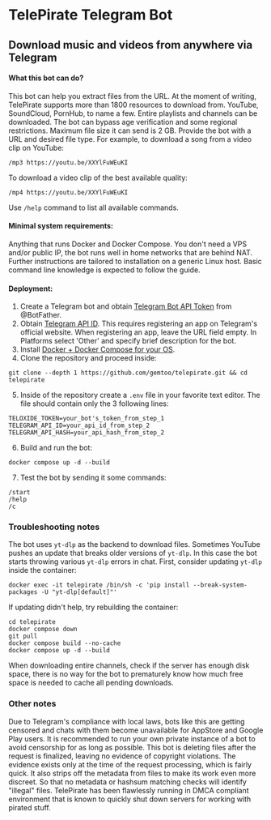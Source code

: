 # TelePirate Telegram Bot
## Download music and videos from anywhere via Telegram

#### What this bot can do?
This bot can help you extract files from the URL. At the moment of writing, TelePirate supports more than 1800 resources to download from. YouTube, SoundCloud, PornHub, to name a few. Entire playlists and channels can be downloaded. The bot can bypass age verification and some regional restrictions. Maximum file size it can send is 2 GB. Provide the bot with a URL and desired file type. For example, to download a song from a video clip on YouTube:
```
/mp3 https://youtu.be/XXYlFuWEuKI
```
To download a video clip of the best available quality:
```
/mp4 https://youtu.be/XXYlFuWEuKI
```
Use `/help` command to list all available commands.

#### Minimal system requirements:

Anything that runs Docker and Docker Compose. You don't need a VPS and/or public IP, the bot runs well in home networks that are behind NAT. Further instructions are tailored to installation on a generic Linux host. Basic command line knowledge is expected to follow the guide.

#### Deployment:

1. Create a Telegram bot and obtain [Telegram Bot API Token](https://core.telegram.org/bots#how-do-i-create-a-bot) from @BotFather.
2. Obtain [Telegram API ID](https://core.telegram.org/api/obtaining_api_id). This requires registering an app on Telegram's official website.
When registering an app, leave the URL field empty. In Platforms select 'Other' and specify brief description for the bot.
3. Install [Docker + Docker Compose for your OS](https://docs.docker.com/engine/install/).
4. Clone the repository and proceed inside:
```
git clone --depth 1 https://github.com/gemtoo/telepirate.git && cd telepirate
```
5. Inside of the repository create a `.env` file in your favorite text editor.
The file should contain only the 3 following lines:
```
TELOXIDE_TOKEN=your_bot's_token_from_step_1
TELEGRAM_API_ID=your_api_id_from_step_2
TELEGRAM_API_HASH=your_api_hash_from_step_2
```
6. Build and run the bot:
```
docker compose up -d --build
```
7. Test the bot by sending it some commands:
```
/start
/help
/c
```
### Troubleshooting notes
 The bot uses `yt-dlp` as the backend to download files. Sometimes YouTube pushes an update that breaks older versions of `yt-dlp`. In this case the bot starts throwing various `yt-dlp` errors in chat. First, consider updating `yt-dlp` inside the container:
```
docker exec -it telepirate /bin/sh -c 'pip install --break-system-packages -U "yt-dlp[default]"'
```
If updating didn't help, try rebuilding the container:
```
cd telepirate
docker compose down
git pull
docker compose build --no-cache
docker compose up -d --build
```
When downloading entire channels, check if the server has enough disk space, there is no way for the bot to prematurely know how much free space is needed to cache all pending downloads.
### Other notes
Due to Telegram's compliance with local laws, bots like this are getting censored and chats with them become unavailable for AppStore and Google Play users. It is recommended to run your own private instance of a bot to avoid censorship for as long as possible. This bot is deleting files after the request is finalized, leaving no evidence of copyright violations. The evidence exists only at the time of the request processing, which is fairly quick. It also strips off the metadata from files to make its work even more discreet. So that no metadata or hashsum matching checks will identify "illegal" files. TelePirate has been flawlessly running in DMCA compliant environment that is known to quickly shut down servers for working with pirated stuff.
